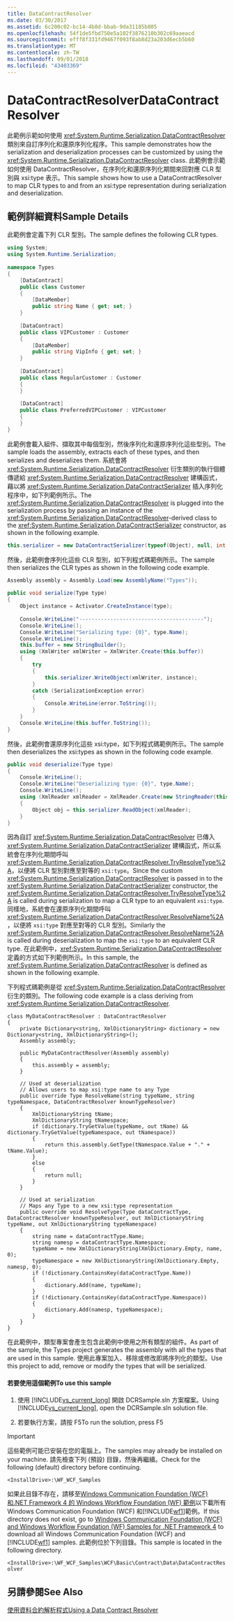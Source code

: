 ```yaml
---
title: DataContractResolver
ms.date: 03/30/2017
ms.assetid: 6c200c02-bc14-4b8d-bbab-9da31185b805
ms.openlocfilehash: 54f1de5fbd750e5a102f3876210b302c69aaeacd
ms.sourcegitcommit: efff8f331fd9467f093f8ab8d23a203d6ecb5b60
ms.translationtype: MT
ms.contentlocale: zh-TW
ms.lasthandoff: 09/01/2018
ms.locfileid: "43403369"
---
```

# <a name="datacontractresolver"></a><span data-ttu-id="98b52-102">DataContractResolver</span><span class="sxs-lookup"><span data-stu-id="98b52-102">DataContractResolver</span></span>
<span data-ttu-id="98b52-103">此範例示範如何使用 <xref:System.Runtime.Serialization.DataContractResolver> 類別來自訂序列化和還原序列化程序。</span><span class="sxs-lookup"><span data-stu-id="98b52-103">This sample demonstrates how the serialization and deserialization processes can be customized by using the <xref:System.Runtime.Serialization.DataContractResolver> class.</span></span> <span data-ttu-id="98b52-104">此範例會示範如何使用 DataContractResolver，在序列化和還原序列化期間來回對應 CLR 型別與 xsi:type 表示。</span><span class="sxs-lookup"><span data-stu-id="98b52-104">This sample shows how to use a DataContractResolver to map CLR types to and from an xsi:type representation during serialization and deserialization.</span></span>  
  
## <a name="sample-details"></a><span data-ttu-id="98b52-105">範例詳細資料</span><span class="sxs-lookup"><span data-stu-id="98b52-105">Sample Details</span></span>  
 <span data-ttu-id="98b52-106">此範例會定義下列 CLR 型別。</span><span class="sxs-lookup"><span data-stu-id="98b52-106">The sample defines the following CLR types.</span></span>  
  
```csharp  
using System;  
using System.Runtime.Serialization;  
  
namespace Types  
{  
    [DataContract]  
    public class Customer  
    {  
        [DataMember]  
        public string Name { get; set; }  
    }  
  
    [DataContract]  
    public class VIPCustomer : Customer  
    {  
        [DataMember]  
        public string VipInfo { get; set; }  
    }  
  
    [DataContract]  
    public class RegularCustomer : Customer  
    {  
    }  
  
    [DataContract]  
    public class PreferredVIPCustomer : VIPCustomer  
    {  
    }  
}  
```  
  
 <span data-ttu-id="98b52-107">此範例會載入組件、擷取其中每個型別，然後序列化和還原序列化這些型別。</span><span class="sxs-lookup"><span data-stu-id="98b52-107">The sample loads the assembly, extracts each of these types, and then serializes and deserializes them.</span></span> <span data-ttu-id="98b52-108">系統會將 <xref:System.Runtime.Serialization.DataContractResolver> 衍生類別的執行個體傳遞給 <xref:System.Runtime.Serialization.DataContractResolver> 建構函式，藉以將 <xref:System.Runtime.Serialization.DataContractSerializer> 插入序列化程序中，如下列範例所示。</span><span class="sxs-lookup"><span data-stu-id="98b52-108">The <xref:System.Runtime.Serialization.DataContractResolver> is plugged into the serialization process by passing an instance of the <xref:System.Runtime.Serialization.DataContractResolver>-derived class to the <xref:System.Runtime.Serialization.DataContractSerializer> constructor, as shown in the following example.</span></span>  
  
```csharp  
this.serializer = new DataContractSerializer(typeof(Object), null, int.MaxValue, false, true, null, new MyDataContractResolver(assembly));  
```  
  
 <span data-ttu-id="98b52-109">然後，此範例會序列化這些 CLR 型別，如下列程式碼範例所示。</span><span class="sxs-lookup"><span data-stu-id="98b52-109">The sample then serializes the CLR types as shown in the following code example.</span></span>  
  
```csharp  
Assembly assembly = Assembly.Load(new AssemblyName("Types"));  
  
public void serialize(Type type)  
{  
    Object instance = Activator.CreateInstance(type);  
  
    Console.WriteLine("----------------------------------------");  
    Console.WriteLine();  
    Console.WriteLine("Serializing type: {0}", type.Name);  
    Console.WriteLine();  
    this.buffer = new StringBuilder();  
    using (XmlWriter xmlWriter = XmlWriter.Create(this.buffer))  
    {  
        try  
        {  
            this.serializer.WriteObject(xmlWriter, instance);  
        }  
        catch (SerializationException error)  
        {  
            Console.WriteLine(error.ToString());  
        }  
    }  
    Console.WriteLine(this.buffer.ToString());  
}  
```  
  
 <span data-ttu-id="98b52-110">然後，此範例會還原序列化這些 xsi:type，如下列程式碼範例所示。</span><span class="sxs-lookup"><span data-stu-id="98b52-110">The sample then deserializes the xsi:types as shown in the following code example.</span></span>  
  
```csharp  
public void deserialize(Type type)  
{  
    Console.WriteLine();  
    Console.WriteLine("Deserializing type: {0}", type.Name);  
    Console.WriteLine();  
    using (XmlReader xmlReader = XmlReader.Create(new StringReader(this.buffer.ToString())))  
    {  
        Object obj = this.serializer.ReadObject(xmlReader);  
    }  
}  
```  
  
 <span data-ttu-id="98b52-111">因為自訂 <xref:System.Runtime.Serialization.DataContractResolver> 已傳入 <xref:System.Runtime.Serialization.DataContractSerializer> 建構函式，所以系統會在序列化期間呼叫 <xref:System.Runtime.Serialization.DataContractResolver.TryResolveType%2A>，以便將 CLR 型別對應至對等的 `xsi:type`。</span><span class="sxs-lookup"><span data-stu-id="98b52-111">Since the custom <xref:System.Runtime.Serialization.DataContractResolver> is passed in to the <xref:System.Runtime.Serialization.DataContractSerializer> constructor, the <xref:System.Runtime.Serialization.DataContractResolver.TryResolveType%2A> is called during serialization to map a CLR type to an equivalent `xsi:type`.</span></span> <span data-ttu-id="98b52-112">同樣地，系統會在還原序列化期間呼叫 <xref:System.Runtime.Serialization.DataContractResolver.ResolveName%2A>，以便將 `xsi:type` 對應至對等的 CLR 型別。</span><span class="sxs-lookup"><span data-stu-id="98b52-112">Similarly the <xref:System.Runtime.Serialization.DataContractResolver.ResolveName%2A> is called during deserialization to map the `xsi:type` to an equivalent CLR type.</span></span> <span data-ttu-id="98b52-113">在此範例中，<xref:System.Runtime.Serialization.DataContractResolver> 定義的方式如下列範例所示。</span><span class="sxs-lookup"><span data-stu-id="98b52-113">In this sample, the <xref:System.Runtime.Serialization.DataContractResolver> is defined as shown in the following example.</span></span>  
  
 <span data-ttu-id="98b52-114">下列程式碼範例是從 <xref:System.Runtime.Serialization.DataContractResolver> 衍生的類別。</span><span class="sxs-lookup"><span data-stu-id="98b52-114">The following code example is a class deriving from <xref:System.Runtime.Serialization.DataContractResolver>.</span></span>  
  
```  
class MyDataContractResolver : DataContractResolver  
{  
    private Dictionary<string, XmlDictionaryString> dictionary = new Dictionary<string, XmlDictionaryString>();  
    Assembly assembly;  
  
    public MyDataContractResolver(Assembly assembly)  
    {  
        this.assembly = assembly;  
    }  
  
    // Used at deserialization  
    // Allows users to map xsi:type name to any Type   
    public override Type ResolveName(string typeName, string typeNamespace, DataContractResolver knownTypeResolver)  
    {  
        XmlDictionaryString tName;  
        XmlDictionaryString tNamespace;  
        if (dictionary.TryGetValue(typeName, out tName) && dictionary.TryGetValue(typeNamespace, out tNamespace))  
        {  
            return this.assembly.GetType(tNamespace.Value + "." + tName.Value);  
        }  
        else  
        {  
            return null;  
        }  
    }  
  
    // Used at serialization  
    // Maps any Type to a new xsi:type representation  
    public override void ResolveType(Type dataContractType, DataContractResolver knownTypeResolver, out XmlDictionaryString typeName, out XmlDictionaryString typeNamespace)  
    {  
        string name = dataContractType.Name;  
        string namesp = dataContractType.Namespace;  
        typeName = new XmlDictionaryString(XmlDictionary.Empty, name, 0);   
        typeNamespace = new XmlDictionaryString(XmlDictionary.Empty, namesp, 0);  
        if (!dictionary.ContainsKey(dataContractType.Name))  
        {  
            dictionary.Add(name, typeName);  
        }  
        if (!dictionary.ContainsKey(dataContractType.Namespace))  
        {  
            dictionary.Add(namesp, typeNamespace);  
        }  
    }  
}  
```  
  
 <span data-ttu-id="98b52-115">在此範例中，類型專案會產生包含此範例中使用之所有類型的組件。</span><span class="sxs-lookup"><span data-stu-id="98b52-115">As part of the sample, the Types project generates the assembly with all the types that are used in this sample.</span></span> <span data-ttu-id="98b52-116">使用此專案加入、移除或修改即將序列化的類型。</span><span class="sxs-lookup"><span data-stu-id="98b52-116">Use this project to add, remove or modify the types that will be serialized.</span></span>  
  
#### <a name="to-use-this-sample"></a><span data-ttu-id="98b52-117">若要使用這個範例</span><span class="sxs-lookup"><span data-stu-id="98b52-117">To use this sample</span></span>  
  
1.  <span data-ttu-id="98b52-118">使用 [!INCLUDE[vs_current_long](../../../../includes/vs-current-long-md.md)] 開啟 DCRSample.sln 方案檔案。</span><span class="sxs-lookup"><span data-stu-id="98b52-118">Using [!INCLUDE[vs_current_long](../../../../includes/vs-current-long-md.md)], open the DCRSample.sln solution file.</span></span>  
  
2.  <span data-ttu-id="98b52-119">若要執行方案，請按 F5</span><span class="sxs-lookup"><span data-stu-id="98b52-119">To run the solution, press F5</span></span>  
  
> [!IMPORTANT]
>  <span data-ttu-id="98b52-120">這些範例可能已安裝在您的電腦上。</span><span class="sxs-lookup"><span data-stu-id="98b52-120">The samples may already be installed on your machine.</span></span> <span data-ttu-id="98b52-121">請先檢查下列 (預設) 目錄，然後再繼續。</span><span class="sxs-lookup"><span data-stu-id="98b52-121">Check for the following (default) directory before continuing.</span></span>  
>   
>  `<InstallDrive>:\WF_WCF_Samples`  
>   
>  <span data-ttu-id="98b52-122">如果此目錄不存在，請移至[Windows Communication Foundation (WCF) 和.NET Framework 4 的 Windows Workflow Foundation (WF) 範例](https://go.microsoft.com/fwlink/?LinkId=150780)以下載所有 Windows Communication Foundation (WCF) 和[!INCLUDE[wf1](../../../../includes/wf1-md.md)]範例。</span><span class="sxs-lookup"><span data-stu-id="98b52-122">If this directory does not exist, go to [Windows Communication Foundation (WCF) and Windows Workflow Foundation (WF) Samples for .NET Framework 4](https://go.microsoft.com/fwlink/?LinkId=150780) to download all Windows Communication Foundation (WCF) and [!INCLUDE[wf1](../../../../includes/wf1-md.md)] samples.</span></span> <span data-ttu-id="98b52-123">此範例位於下列目錄。</span><span class="sxs-lookup"><span data-stu-id="98b52-123">This sample is located in the following directory.</span></span>  
>   
>  `<InstallDrive>:\WF_WCF_Samples\WCF\Basic\Contract\Data\DataContractResolver`  
  
## <a name="see-also"></a><span data-ttu-id="98b52-124">另請參閱</span><span class="sxs-lookup"><span data-stu-id="98b52-124">See Also</span></span>  
 [<span data-ttu-id="98b52-125">使用資料合約解析程式</span><span class="sxs-lookup"><span data-stu-id="98b52-125">Using a Data Contract Resolver</span></span>](../../../../docs/framework/wcf/feature-details/using-a-data-contract-resolver.md)

